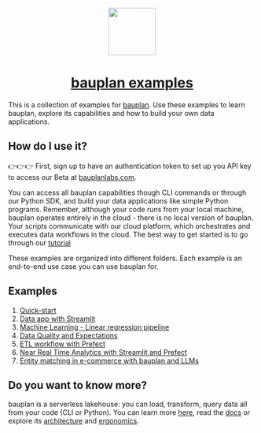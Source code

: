 <p align="center">
  <a href="https://bauplanlabs.com">
    <img src="https://public.assets.bauplanlabs.com/logo/bauplan-icon-color.png" height="96">
    <h1 align="center">bauplan examples</h1>
  </a>
</p>

This is a collection of examples for [bauplan](https://www.bauplanlabs.com/). Use these examples to learn bauplan, explore its capabilities and how to build your own data applications.

## How do I use it?

👉👉👉 First, sign up to have an authentication token to set up you API key to access our Beta at [bauplanlabs.com](https://www.bauplanlabs.com/#join).

You can access all bauplan capabilities though CLI commands or through our Python SDK, and build your data applications like simple Python programs.
Remember, although your code runs from your local machine, bauplan operates entirely in the cloud - there is no local version of bauplan.
Your scripts communicate with our cloud platform, which orchestrates and executes data workflows in the cloud.
The best way to get started is to go through our [tutorial](https://docs.bauplanlabs.com/en/latest/tutorial/index.html)

These examples are organized into different folders. Each example is an end-to-end use case you can use bauplan for.

## Examples

1. [Quick-start](01-quick-start/README.md)
2. [Data app with Streamlit](02-data-visualization-app/README.md)
3. [Machine Learning - Linear regression pipeline](03-ml-regression-model/README.md)
4. [Data Quality and Expectations](04-data-quality-expectations/README.md)
5. [ETL workflow with Prefect](05-import-data-orchestration/README.md)
6. [Near Real Time Analytics with Streamlit and Prefect](06-near-real-time/README.md)
7. [Entity matching in e-commerce with bauplan and LLMs](07-entity-matching-with-llm/README.md)

## Do you want to know more?

bauplan is a serverless lakehouse: you can load, transform, query data all from your code (CLI or Python).
You can learn more [here](https://www.bauplanlabs.com/), read the [docs](https://docs.bauplanlabs.com/) or explore its [architecture](https://arxiv.org/pdf/2308.05368) and [ergonomics](https://arxiv.org/pdf/2404.13682).

